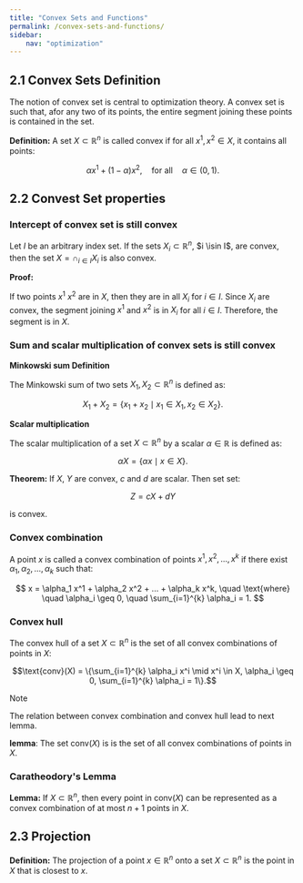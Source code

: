 ```yaml
---
title: "Convex Sets and Functions"
permalink: /convex-sets-and-functions/
sidebar:
    nav: "optimization"
---
```


## 2.1 Convex Sets Definition

The notion of convex set is central to optimization theory. A convex set is such that, afor any two of its points, the entire segment joining these points is contained in the set.

**Definition:** A set $X \subset \mathbb{R}^n$ is called convex if for all $x^1, x^2 \in X$, it contains all points:

$$\alpha x^1 + (1-\alpha)x^2, \quad \text{for all} \quad \alpha \in (0,1).$$

## 2.2 Convest Set properties

### Intercept of convex set is still convex

Let $I$ be an arbitrary index set. If the sets $X_i \subset \mathbb{R}^n$, $i \isin I$, are convex, then the set $X = \cap_{i \in I} X_i$ is also convex.

**Proof:** 

If two points $x^1$ $x^2$ are in $X$, then they are in all $X_i$ for $i \in I$. Since $X_i$ are convex, the segment joining $x^1$ and $x^2$ is in $X_i$ for all $i \in I$. Therefore, the segment is in $X$.

### Sum and scalar multiplication of convex sets is still convex

**Minkowski sum Definition**

The Minkowski sum of two sets $X_1, X_2 \subset \mathbb{R}^n$ is defined as:

$$X_1 + X_2 = \{x_1 + x_2 \mid x_1 \in X_1, x_2 \in X_2\}.$$

**Scalar multiplication**

The scalar multiplication of a set $X \subset \mathbb{R}^n$ by a scalar $\alpha \in \mathbb{R}$ is defined as:

$$\alpha X = \{\alpha x \mid x \in X\}.$$

**Theorem:** If $X$, $Y$ are convex, $c$ and $d$ are scalar. Then set set:

$$Z = cX + dY$$

is convex.

### Convex combination

A point $x$ is called a convex combination of points $x^1, x^2, ..., x^k$ if there exist $\alpha_1, \alpha_2, ..., \alpha_k$ such that:

$$
x = \alpha_1 x^1 + \alpha_2 x^2 + ... + \alpha_k x^k, \quad \text{where} \quad \alpha_i \geq 0, \quad \sum_{i=1}^{k} \alpha_i = 1.
$$

### Convex hull

The convex hull of a set $X \subset \mathbb{R}^n$ is the set of all convex combinations of points in $X$:

$$\text{conv}(X) = \{\sum_{i=1}^{k} \alpha_i x^i \mid x^i \in X, \alpha_i \geq 0, \sum_{i=1}^{k} \alpha_i = 1\}.$$


> [!NOTE]
> The relation between convex combination and convex hull lead to next lemma.

**lemma**: The set conv$(X)$ is is the set of all convex combinations of points in $X$.

### Caratheodory's Lemma

**Lemma:** If $X \subset \mathbb{R}^n$, then every point in conv$(X)$ can be represented as a convex combination of at most $n+1$ points in $X$.

## 2.3 Projection

**Definition:** The projection of a point $x \in \mathbb{R}^n$ onto a set $X \subset \mathbb{R}^n$ is the point in $X$ that is closest to $x$.

